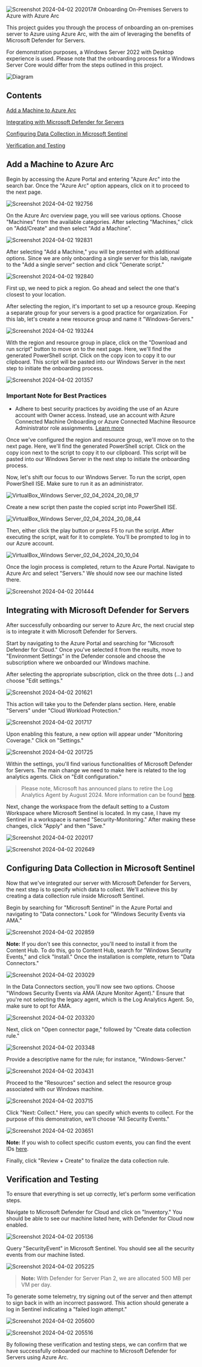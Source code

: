 ![Screenshot 2024-04-02 202017](https://github.com/acibojbp/Azure-Arc/assets/164168280/8a16227a-de86-4fd3-a73b-05c211133edf)# Onboarding On-Premises Servers to Azure with Azure Arc

This project guides you through the process of onboarding an on-premises server to Azure using Azure Arc, with the aim of leveraging the benefits of Microsoft Defender for Servers. 

For demonstration purposes, a Windows Server 2022 with Desktop experience is used. Please note that the onboarding process for a Windows Server Core would differ from the steps outlined in this project.

![Diagram](https://github.com/acibojbp/Azure-Arc/assets/164168280/d936cf17-57b6-4a14-8665-8f3aeea5c815) 

## Contents
[Add a Machine to Azure Arc](#add-a-machine-to-azure-arc)

[Integrating with Microsoft Defender for Servers](#integrating-with-microsoft-defender-for-servers)

[Configuring Data Collection in Microsoft Sentinel](#configuring-data-collection-in-microsoft-sentinel)

[Verification and Testing](#verification-and-testing)


## Add a Machine to Azure Arc

Begin by accessing the Azure Portal and entering "Azure Arc" into the search bar. Once the "Azure Arc" option appears, click on it to proceed to the next page. 

![Screenshot 2024-04-02 192756](https://github.com/acibojbp/Azure-Arc/assets/164168280/f4dde14c-a67b-413a-b72f-2443cac62ee9)

On the Azure Arc overview page, you will see various options. Choose "Machines" from the available categories. After selecting "Machines," click on "Add/Create" and then select "Add a Machine".

![Screenshot 2024-04-02 192831](https://github.com/acibojbp/Azure-Arc/assets/164168280/d4fd4ea3-8928-4c52-b89a-4843ee5c5f42)

After selecting "Add a Machine," you will be presented with additional options. Since we are only onboarding a single server for this lab, navigate to the "Add a single server" section and click "Generate script."

![Screenshot 2024-04-02 192840](https://github.com/acibojbp/Azure-Arc/assets/164168280/b1d7c683-9546-4954-8701-537e3209b9b0)

First up, we need to pick a region. Go ahead and select the one that's closest to your location.

After selecting the region, it's important to set up a resource group. Keeping a separate group for your servers is a good practice for organization. For this lab, let's create a new resource group and name it "Windows-Servers."

![Screenshot 2024-04-02 193244](https://github.com/acibojbp/Azure-Arc/assets/164168280/1ca37d38-e97a-4863-83e8-68278b78821a)

With the region and resource group in place, click on the "Download and run script" button to move on to the next page. Here, we'll find the generated PowerShell script. Click on the copy icon to copy it to our clipboard. This script will be pasted into our Windows Server in the next step to initiate the onboarding process.

![Screenshot 2024-04-02 201357](https://github.com/acibojbp/Azure-Arc/assets/164168280/97b88916-ede9-400b-8810-6deed408071b)

### Important Note for Best Practices
- Adhere to best security practices by avoiding the use of an Azure account with Owner access. Instead, use an account with Azure Connected Machine Onboarding or Azure Connected Machine Resource Administrator role assignments. [Learn more](https://aka.ms/ArcServerOnboardingSecurityPractices)

Once we've configured the region and resource group, we'll move on to the next page. Here, we'll find the generated PowerShell script. Click on the copy icon next to the script to copy it to our clipboard. This script will be pasted into our Windows Server in the next step to initiate the onboarding process.

Now, let's shift our focus to our Windows Server. To run the script, open PowerShell ISE. Make sure to run it as an administrator.

![VirtualBox_Windows Server_02_04_2024_20_08_17](https://github.com/acibojbp/Azure-Arc/assets/164168280/c599c09c-e5f5-49e5-b859-b5c75f68b015)

Create a new script then paste the copied script into PowerShell ISE. 

![VirtualBox_Windows Server_02_04_2024_20_08_44](https://github.com/acibojbp/Azure-Arc/assets/164168280/1f3e2976-918c-48b0-91a7-addad6c2620b)

Then, either click the play button or press F5 to run the script. After executing the script, wait for it to complete. You'll be prompted to log in to our Azure account.

![VirtualBox_Windows Server_02_04_2024_20_10_04](https://github.com/acibojbp/Azure-Arc/assets/164168280/32daf2b6-fe20-4b45-baa2-db9ad79e2e89)

Once the login process is completed, return to the Azure Portal. Navigate to Azure Arc and select "Servers." We should now see our machine listed there.

![Screenshot 2024-04-02 201444](https://github.com/acibojbp/Azure-Arc/assets/164168280/2a8a60ff-88a3-4ded-a3c7-beada28e7233)

## Integrating with Microsoft Defender for Servers

After successfully onboarding our server to Azure Arc, the next crucial step is to integrate it with Microsoft Defender for Servers.

Start by navigating to the Azure Portal and searching for "Microsoft Defender for Cloud." Once you've selected it from the results, move to "Environment Settings" in the Defender console and choose the subscription where we onboarded our Windows machine.

After selecting the appropriate subscription, click on the three dots (...) and choose "Edit settings." 

![Screenshot 2024-04-02 201621](https://github.com/acibojbp/Azure-Arc/assets/164168280/2e937dd5-71b6-411d-ac8e-2097750975cd)

This action will take you to the Defender plans section. Here, enable "Servers" under "Cloud Workload Protection." 

![Screenshot 2024-04-02 201717](https://github.com/acibojbp/Azure-Arc/assets/164168280/f7a07568-8ec4-4081-bab5-c7320925062b)

Upon enabling this feature, a new option will appear under "Monitoring Coverage." Click on "Settings."

![Screenshot 2024-04-02 201725](https://github.com/acibojbp/Azure-Arc/assets/164168280/86c53d7b-09f7-4fd9-80e1-90fd062c253d)

Within the settings, you'll find various functionalities of Microsoft Defender for Servers. The main change we need to make here is related to the log analytics agents. Click on "Edit configuration."

>Please note, Microsoft has announced plans to retire the Log Analytics Agent by August 2024. More information can be found [here](https://techcommunity.microsoft.com/t5/microsoft-defender-for-cloud/microsoft-defender-for-cloud-strategy-and-plan-towards-log/ba-p/3883341).

Next, change the workspace from the default setting to a Custom Workspace where Microsoft Sentinel is located. In my case, I have my Sentinel in a workspace is named "Security-Monitoring." After making these changes, click "Apply" and then "Save."

![Screenshot 2024-04-02 202017](https://github.com/acibojbp/Azure-Arc/assets/164168280/c6561f5d-e334-4ed4-9705-f482b77db17d)

![Screenshot 2024-04-02 202649](https://github.com/acibojbp/Azure-Arc/assets/164168280/8f8894ca-a670-444c-b54e-ac3050508f63)


## Configuring Data Collection in Microsoft Sentinel

Now that we've integrated our server with Microsoft Defender for Servers, the next step is to specify which data to collect. We'll achieve this by creating a data collection rule inside Microsoft Sentinel.

Begin by searching for "Microsoft Sentinel" in the Azure Portal and navigating to "Data connectors." Look for "Windows Security Events via AMA."

![Screenshot 2024-04-02 202859](https://github.com/acibojbp/Azure-Arc/assets/164168280/d2c7753f-298b-4e39-ac5e-c55258225c39)

**Note:** If you don't see this connector, you'll need to install it from the Content Hub. To do this, go to Content Hub, search for "Windows Security Events," and click "Install." Once the installation is complete, return to "Data Connectors."

![Screenshot 2024-04-02 203029](https://github.com/acibojbp/Azure-Arc/assets/164168280/c2d803af-026b-4fcb-8158-e23d6fadf952)

In the Data Connectors section, you'll now see two options. Choose "Windows Security Events via AMA (Azure Monitor Agent)." Ensure that you're not selecting the legacy agent, which is the Log Analytics Agent. So, make sure to opt for AMA.

![Screenshot 2024-04-02 203320](https://github.com/acibojbp/Azure-Arc/assets/164168280/7b11aa94-41b5-4119-bfec-21fe4afbb0bd)

Next, click on "Open connector page," followed by "Create data collection rule."  

![Screenshot 2024-04-02 203348](https://github.com/acibojbp/Azure-Arc/assets/164168280/540182f0-b77f-454f-a5fa-59ac63635e33)

Provide a descriptive name for the rule; for instance, "Windows-Server."

![Screenshot 2024-04-02 203431](https://github.com/acibojbp/Azure-Arc/assets/164168280/412aaab4-8652-4d30-a82c-485ba16265e8)

Proceed to the "Resources" section and select the resource group associated with our Windows machine.

![Screenshot 2024-04-02 203715](https://github.com/acibojbp/Azure-Arc/assets/164168280/c6d88060-ff7e-4ed9-b1f2-c602bc2c2f9b)

Click "Next: Collect." Here, you can specify which events to collect. For the purpose of this demonstration, we'll choose "All Security Events."

![Screenshot 2024-04-02 203651](https://github.com/acibojbp/Azure-Arc/assets/164168280/08baf50e-ccb6-4c88-8069-e09c4fb4157f)

**Note:** If you wish to collect specific custom events, you can find the event IDs [here](https://learn.microsoft.com/en-us/azure/sentinel/windows-security-event-id-reference).

Finally, click "Review + Create" to finalize the data collection rule.

## Verification and Testing

To ensure that everything is set up correctly, let's perform some verification steps.

Navigate to Microsoft Defender for Cloud and click on "Inventory." You should be able to see our machine listed here, with Defender for Cloud now enabled.

![Screenshot 2024-04-02 205136](https://github.com/acibojbp/Azure-Arc/assets/164168280/42ff1968-de49-448d-a1ed-2fe93cda651b)

Query "SecurityEvent" in Microsoft Sentinel. You should see all the security events from our machine listed.

![Screenshot 2024-04-02 205225](https://github.com/acibojbp/Azure-Arc/assets/164168280/f2025677-97b3-4798-81e1-6de5ebe03ca2)

>**Note:** With Defender for Server Plan 2, we are allocated 500 MB per VM per day.

To generate some telemetry, try signing out of the server and then attempt to sign back in with an incorrect password. This action should generate a log in Sentinel indicating a "failed login attempt."

![Screenshot 2024-04-02 205600](https://github.com/acibojbp/Azure-Arc/assets/164168280/aca048e4-c74e-4f2a-9bd4-c2aa39b5d23e)

![Screenshot 2024-04-02 205516](https://github.com/acibojbp/Azure-Arc/assets/164168280/0de62cf0-ac2f-4c80-bb8a-722cd5641db5)

By following these verification and testing steps, we can confirm that we have successfully onboarded our machine to Microsoft Defender for Servers using Azure Arc.
